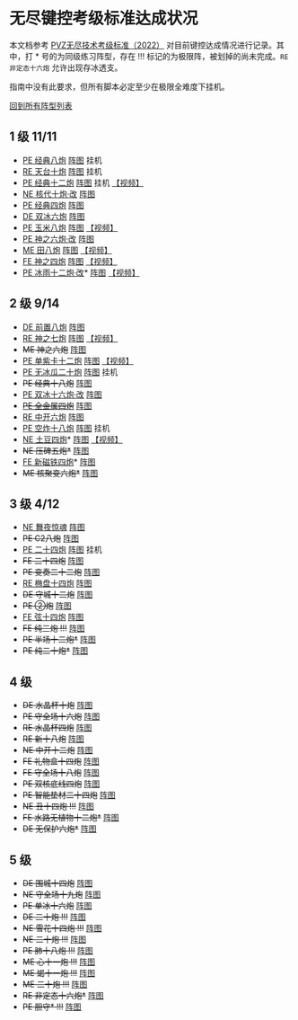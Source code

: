 # 无尽键控考级标准达成状况

本文档参考 [PVZ无尽技术考级标准（2022）](https://www.bilibili.com/read/cv16510468/) 对目前键控达成情况进行记录。其中，打 * 号的为同级练习阵型，存在 !!! 标记的为极限阵，被划掉的尚未完成。`RE 非定态十六炮` 允许出现存冰透支。

指南中没有此要求，但所有脚本必定至少在极限全难度下挂机。

[回到所有阵型列表](./README.md)

## 1 级 11/11

- [PE 经典八炮](./旧阵型/20240305/README.md#pe-经典八炮) [阵图](./考级阵图/L1/PE%20经典八炮.jpg) 挂机
- [RE 天台十炮](./旧阵型/20240305/README.md#re-天台十炮-p5-挂机) [阵图](./考级阵图/L1/RE%20天台十炮.jpg) 挂机
- [PE 经典十二炮](./旧阵型/20240305/README.md#pe-经典十二炮-p6-挂机) [阵图](./考级阵图/L1/PE%20经典十二炮.jpg) 挂机 [【视频】](https://www.bilibili.com/video/BV1mJ4m1G7AA)
- [NE 核代十炮·改](./旧阵型/20240312/README.md#ne-核代十炮改-p6-挂机) [阵图](./考级阵图/L1/NE%20核代十炮·改.jpg)
- [PE 经典四炮](./旧阵型/20240305/README.md#pe-经典四炮) [阵图](./考级阵图/L1/PE%20经典四炮.jpg)
- [DE 双冰六炮](./README.md#de-双冰六炮-ch5) [阵图](./考级阵图/L1/DE%20双冰六炮.jpg)
- [PE 玉米八炮](./README.md#pe-玉米八炮-对ch6) [阵图](./考级阵图/L1/PE%20玉米八炮.jpg) [【视频】](https://www.bilibili.com/video/BV15t42137S3)
- [PE 神之六炮·改](./旧阵型/20240312/README.md#pe-神之六炮改-s4) [阵图](./考级阵图/L1/PE%20神之六炮·改.jpg)
- [ME 田八炮](./README.md#me-田八炮) [阵图](./考级阵图/L1/ME%20田八炮.jpg) [【视频】](https://www.bilibili.com/video/BV1DC411H7qM)
- [FE 神之四炮](./旧阵型/20240312/README.md#fe-神之四炮-邻c6u) [阵图](./考级阵图/L1/FE%20神之四炮.jpg) [【视频】](https://www.bilibili.com/video/BV1UZ421b79c)
- [PE 冰雨十二炮·改](./旧阵型/20240312/README.md#pe-冰雨十二炮改-p6)* [阵图](./考级阵图/L1/PE%20冰雨十二炮·改.jpg) [【视频】](https://www.bilibili.com/video/BV1mJ4m1G7AA?t=212)

## 2 级 9/14

- [DE 前置八炮](./README.md#de-前置八炮-ch5) [阵图](./考级阵图/L2/DE%20前置八炮.jpg)
- [RE 神之七炮](./旧阵型/20240305/README.md#re-神之七炮-ch5u) [阵图](./考级阵图/L2/RE%20神之七炮.jpg) [【视频】](https://www.bilibili.com/video/BV1UF4m177J7)
- ~~ME 神之六炮~~ [阵图](./考级阵图/L2/ME%20神之六炮.jpg)
- [PE 单紫卡十二炮](./旧阵型/20240305/README.md#pe-单紫卡十二炮) [阵图](./考级阵图/L2/PE%20单紫卡十二炮.jpg) [【视频】](https://www.bilibili.com/video/BV1Uz421d7Wu)
- [PE 无冰瓜二十炮](./README.md#pe-无冰瓜二十炮-p6-2i-挂机) [阵图](./考级阵图/L2/PE%20无冰瓜二十炮.jpg) 挂机
- ~~PE 经典十八炮~~ [阵图](./考级阵图/L2/PE%20经典十八炮.jpg)
- [PE 双冰十六炮·改](./README.md#pe-双冰十六炮改-ch6) [阵图](./考级阵图/L2/PE%20双冰十六炮·改.jpg)
- ~~[PE 全金属四炮](./README.md#pe-全金属四炮-ch4-n-手动-未完成)~~ [阵图](./考级阵图/L2/PE%20全金属四炮.jpg)
- [RE 中开六炮](./README.md#re-中开六炮-c6i-n-不稳定) [阵图](./考级阵图/L2/RE%20中开六炮.png)
- [PE 空炸十八炮](./README.md##pe-空炸十八炮--尾炸十八炮) [阵图](./考级阵图/L2/PE%20空炸十八炮.jpg) 挂机
- [NE 土豆四炮](./README.md#ne-土豆四炮-邻c7u-不稳定)* [阵图](./考级阵图/L2/NE%20土豆四炮.jpg) [【视频】](https://www.bilibili.com/video/BV141421Q7KR)
- ~~NE 压碑五炮*~~ [阵图](./考级阵图/L2/NE%20压碑五炮.jpg)
- [FE 新磁铁四炮](./README.md#fe-新磁铁四炮-对c6u-不稳定)* [阵图](./考级阵图/L2/FE%20新磁铁四炮.jpg)
- ~~ME 核聚变六炮*~~ [阵图](./考级阵图/L2/ME%20核聚变六炮.jpg)

## 3 级 4/12

- [NE 舞夜惊魂](./README.md#ne-舞夜惊魂-p6) [阵图](./考级阵图/L3/NE%20舞夜惊魂.jpg)
- ~~PE C2八炮~~ [阵图](./考级阵图/L3/PE%20C2八炮.jpg)
- [PE 二十四炮](./旧阵型/20240312/README.md#pe-二十四炮-p6-2i-挂机) [阵图](./考级阵图/L3/PE%20二十四炮.jpg) 挂机
- ~~FE 二十四炮~~ [阵图](./考级阵图/L3/FE%20二十四炮.jpg)
- ~~PE 变奏二十二炮~~ [阵图](./考级阵图/L3/PE%20变奏二十二炮.jpg)
- [RE 椭盘十四炮](./README.md#re-椭盘十四炮-ch4) [阵图](./考级阵图/L3/RE%20椭盘十四炮.jpg)
- ~~DE 守城十二炮~~ [阵图](./考级阵图/L3/DE%20守城十二炮.jpg)
- ~~PE ②炮~~ [阵图](./考级阵图/L3/PE%20②炮.jpg)
- [FE 弦十四炮](./README.md#fe-弦十四炮-p4) [阵图](./考级阵图/L3/FE%20弦十四炮.jpg)
- ~~FE 纯三炮 !!!~~ [阵图](./考级阵图/L3/FE%20纯三炮.jpg)
- ~~PE 半场十二炮*~~ [阵图](./考级阵图/L3/PE%20半场十二炮.jpg)
- ~~PE 纯二十炮*~~ [阵图](./考级阵图/L3/PE%20纯二十炮.jpg) 

## 4 级

- ~~DE 水晶杯十炮~~ [阵图](./考级阵图/L4/DE水晶杯十炮.jpg)
- ~~PE 守全场十六炮~~ [阵图](./考级阵图/L4/PE守全场十六炮.jpg)
- ~~RE 水晶杯四炮~~ [阵图](./考级阵图/L4/RE水晶杯四炮.jpg)
- ~~RE 新十八炮~~ [阵图](./考级阵图/L4/RE新十八炮.jpg)
- ~~NE 中开十二炮~~ [阵图](./考级阵图/L4/NE中开十二炮.jpg)
- ~~FE 礼物盒十四炮~~ [阵图](./考级阵图/L4/FE礼物盒十四炮.jpg)
- ~~FE 守全场十八炮~~ [阵图](./考级阵图/L4/FE守全场十八炮.jpg)
- ~~PE 双核底线四炮~~ [阵图](./考级阵图/L4/PE双核底线四炮.jpg)
- ~~PE 智能垫材二十四炮~~ [阵图](./考级阵图/L4/PE智能垫材二十四炮.jpg)
- ~~NE 丑十四炮 !!!~~ [阵图](./考级阵图/L4/NE丑十四炮.jpg)
- ~~FE 水路无植物十二炮*~~ [阵图](./考级阵图/L4/FE水路无植物十二炮.jpg)
- ~~DE 无保护六炮*~~ [阵图](./考级阵图/L4/DE无保护六炮.jpg)

## 5 级
- ~~DE 围城十四炮~~ [阵图](./考级阵图/L5/DE围城十四炮.jpg)
- ~~NE 守全场十九炮~~ [阵图](./考级阵图/L5/NE守全场十九炮.jpg)
- ~~PE 单冰十六炮~~ [阵图](./考级阵图/L5/PE单冰十六炮.jpg)
- ~~DE 二十炮 !!!~~ [阵图](./考级阵图/L5/DE二十炮.jpg)
- ~~NE 雪花十四炮 !!!~~ [阵图](./考级阵图/L5/NE雪花十四炮.jpg)
- ~~NE 二十炮 !!!~~ [阵图](./考级阵图/L5/NE二十炮.jpg)
- ~~PE 肺十八炮 !!!~~ [阵图](./考级阵图/L5/PE肺十八炮.jpg)
- ~~ME 心十一炮 !!!~~ [阵图](./考级阵图/L5/ME心十一炮.jpg)
- ~~ME 蝎十一炮 !!!~~ [阵图](./考级阵图/L5/ME蝎十一炮.jpg)
- ~~ME 二十炮 !!!~~ [阵图](./考级阵图/L5/ME二十炮.jpg)
- ~~RE 非定态十六炮*~~ [阵图](./考级阵图/L5/RE非定态十六炮.jpg)
- ~~PE 胆守* !!!~~ [阵图](./考级阵图/L5/PE胆守.jpg)
